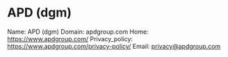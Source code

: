 
# APD (dgm)

Name: APD (dgm)
Domain: apdgroup.com
Home: https://www.apdgroup.com/
Privacy_policy: https://www.apdgroup.com/privacy-policy/
Email: privacy@apdgroup.com
